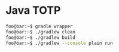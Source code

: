 
# Java TOTP

```bash
foo@bar:~$ gradle wrapper
foo@bar:~$ ./gradlew clean
foo@bar:~$ ./gradlew build
foo@bar:~$ ./gradlew --console plain run
```
